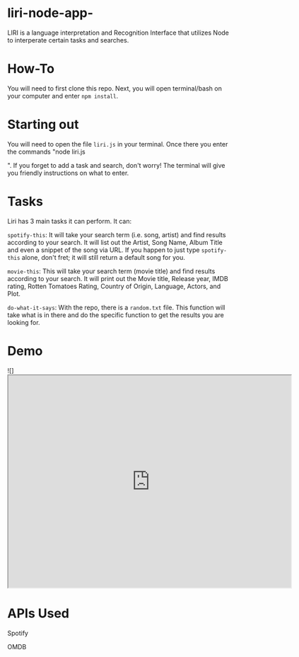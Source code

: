 # liri-node-app-

LIRI is a language interpretation and Recognition Interface that utilizes Node to interperate certain tasks and searches.

# How-To

You will need to first clone this repo. Next, you will open terminal/bash on your computer and enter `npm install`.

# Starting out

You will need to open the file `liri.js` in your terminal. Once there you enter the commands "node liri.js <Task> <Search>".
If you forget to add a task and search, don't worry! The terminal will give you friendly instructions on what to enter.

# Tasks

Liri has 3 main tasks it can perform. It can:

`spotify-this`:
It will take your search term (i.e. song, artist) and find results according to your search. It will list out the Artist, Song Name, Album Title and even a snippet of the song via URL. 
If you happen to just type `spotify-this` alone, don't fret; it will still return a default song for you.

`movie-this`:
This will take your search term (movie title) and find results according to your search. It will print out the Movie title, Release year, IMDB rating, Rotten Tomatoes Rating, Country of Origin, Language, Actors, and Plot.

`do-what-it-says`:
With the repo, there is a `random.txt` file. This function will take what is in there and do the specific function to get the results you are looking for.

# Demo

![]<iframe src="https://drive.google.com/file/d/1thieRoGfdpSxkz3v7j0kdDsjN5MB6ZG3/preview" width="640" height="480"></iframe>

# APIs Used
Spotify

OMDB
